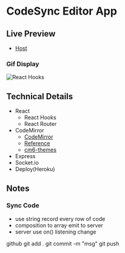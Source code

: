 # CodeSync Editor App

## Live Preview

- [Host](https://pitt-code-editor-app.herokuapp.com/)

### Gif Display

![React Hooks](./src/assets/code-editor.gif)

## Technical Details

- React
  - React Hooks
  - React Router
- CodeMirror
  - [CodeMirror](https://codemirror.net/)
  - [Reference](https://www.codiga.io/blog/implement-codemirror-6-in-react/)
  - [cm6-themes](https://github.com/craftzdog/cm6-themes)
- Express
- Socket.io
- Deploy(Heroku)

## Notes

### Sync Code

- use string record every row of code
- composition to array emit to server
- server use on() listening change

github
git add .
git commit -m "msg"
git push

